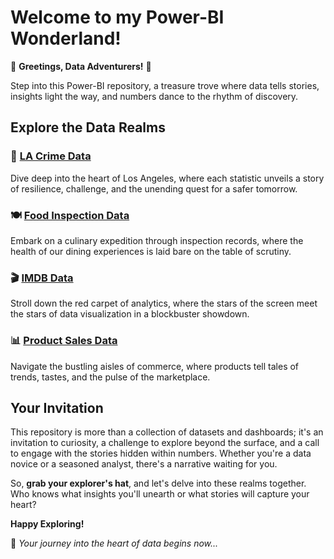 # Welcome to my Power-BI Wonderland!

🌟 **Greetings, Data Adventurers!** 🌟

Step into this Power-BI repository, a treasure trove where data tells stories, insights light the way, and numbers dance to the rhythm of discovery.
## Explore the Data Realms

### 🚓 [LA Crime Data](https://github.com/Pramita0410/Power-BI/tree/main/Crime%20Data%20Analysis-%20LA)
Dive deep into the heart of Los Angeles, where each statistic unveils a story of resilience, challenge, and the unending quest for a safer tomorrow.

### 🍽️ [Food Inspection Data]([./FOOD-INSPECTION%20DATA])
Embark on a culinary expedition through inspection records, where the health of our dining experiences is laid bare on the table of scrutiny.

### 🎬 [IMDB Data]([./IMDB%20DATA])
Stroll down the red carpet of analytics, where the stars of the screen meet the stars of data visualization in a blockbuster showdown.

### 📊 [Product Sales Data](https://github.com/Pramita0410/Power-BI/tree/main/Product%20Sales%20Analysis)
Navigate the bustling aisles of commerce, where products tell tales of trends, tastes, and the pulse of the marketplace.

## Your Invitation

This repository is more than a collection of datasets and dashboards; it's an invitation to curiosity, a challenge to explore beyond the surface, and a call to engage with the stories hidden within numbers. Whether you're a data novice or a seasoned analyst, there's a narrative waiting for you.

So, **grab your explorer's hat**, and let's delve into these realms together. Who knows what insights you'll unearth or what stories will capture your heart?

**Happy Exploring!**

🚀 _Your journey into the heart of data begins now..._
